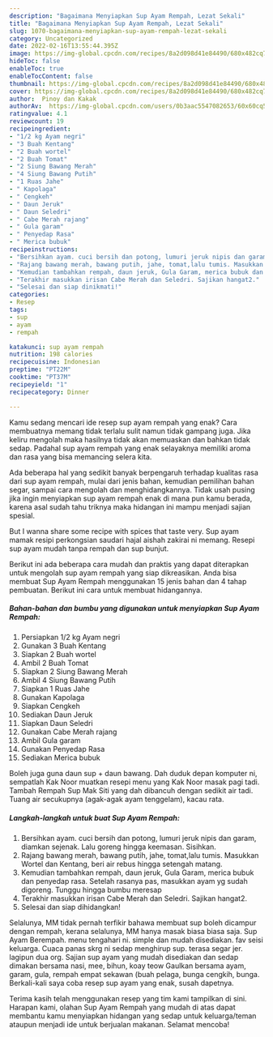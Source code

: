 ```yaml
---
description: "Bagaimana Menyiapkan Sup Ayam Rempah, Lezat Sekali"
title: "Bagaimana Menyiapkan Sup Ayam Rempah, Lezat Sekali"
slug: 1070-bagaimana-menyiapkan-sup-ayam-rempah-lezat-sekali
category: Uncategorized
date: 2022-02-16T13:55:44.395Z
image: https://img-global.cpcdn.com/recipes/8a2d098d41e84490/680x482cq70/sup-ayam-rempah-foto-resep-utama.jpg
hideToc: false
enableToc: true
enableTocContent: false
thumbnail: https://img-global.cpcdn.com/recipes/8a2d098d41e84490/680x482cq70/sup-ayam-rempah-foto-resep-utama.jpg
cover: https://img-global.cpcdn.com/recipes/8a2d098d41e84490/680x482cq70/sup-ayam-rempah-foto-resep-utama.jpg
author:  Pinoy dan Kakak
authorAv:  https://img-global.cpcdn.com/users/0b3aac5547082653/60x60cq50/avatar.jpg
ratingvalue: 4.1
reviewcount: 19
recipeingredient:
- "1/2 kg Ayam negri"
- "3 Buah Kentang"
- "2 Buah wortel"
- "2 Buah Tomat"
- "2 Siung Bawang Merah"
- "4 Siung Bawang Putih"
- "1 Ruas Jahe"
- " Kapolaga"
- " Cengkeh"
- " Daun Jeruk"
- " Daun Seledri"
- " Cabe Merah rajang"
- " Gula garam"
- " Penyedap Rasa"
- " Merica bubuk"
recipeinstructions:
- "Bersihkan ayam. cuci bersih dan potong, lumuri jeruk nipis dan garam, diamkan sejenak. Lalu goreng hingga keemasan. Sisihkan."
- "Rajang bawang merah, bawang putih, jahe, tomat,lalu tumis. Masukkan Wortel dan Kentang, beri air rebus hingga setengah matang."
- "Kemudian tambahkan rempah, daun jeruk, Gula Garam, merica bubuk dan penyedap rasa. Setelah rasanya pas, masukkan ayam yg sudah digoreng. Tunggu hingga bumbu meresap"
- "Terakhir masukkan irisan Cabe Merah dan Seledri. Sajikan hangat2."
- "Selesai dan siap dinikmati!"
categories:
- Resep
tags:
- sup
- ayam
- rempah

katakunci: sup ayam rempah 
nutrition: 198 calories
recipecuisine: Indonesian
preptime: "PT22M"
cooktime: "PT37M"
recipeyield: "1"
recipecategory: Dinner

---
```



Kamu sedang mencari ide resep sup ayam rempah yang enak? Cara membuatnya memang tidak terlalu sulit namun tidak gampang juga. Jika keliru mengolah maka hasilnya tidak akan memuaskan dan bahkan tidak sedap. Padahal sup ayam rempah yang enak selayaknya memiliki aroma dan rasa yang bisa memancing selera kita.


Ada beberapa hal yang sedikit banyak berpengaruh terhadap kualitas rasa dari sup ayam rempah, mulai dari jenis bahan, kemudian pemilihan bahan segar, sampai cara mengolah dan menghidangkannya. Tidak usah pusing jika ingin menyiapkan sup ayam rempah enak di mana pun kamu berada, karena asal sudah tahu triknya maka hidangan ini mampu menjadi sajian spesial.

But I wanna share some recipe with spices that taste very. Sup ayam mamak resipi perkongsian saudari hajal aishah zakirai ni memang. Resepi sup ayam mudah tanpa rempah dan sup bunjut.


Berikut ini ada beberapa cara mudah dan praktis yang dapat diterapkan untuk mengolah sup ayam rempah yang siap dikreasikan. Anda bisa membuat Sup Ayam Rempah menggunakan 15 jenis bahan dan 4 tahap pembuatan. Berikut ini cara untuk membuat hidangannya.

<!--inarticleads1-->

##### Bahan-bahan dan bumbu yang digunakan untuk menyiapkan Sup Ayam Rempah:

1. Persiapkan 1/2 kg Ayam negri
1. Gunakan 3 Buah Kentang
1. Siapkan 2 Buah wortel
1. Ambil 2 Buah Tomat
1. Siapkan 2 Siung Bawang Merah
1. Ambil 4 Siung Bawang Putih
1. Siapkan 1 Ruas Jahe
1. Gunakan  Kapolaga
1. Siapkan  Cengkeh
1. Sediakan  Daun Jeruk
1. Siapkan  Daun Seledri
1. Gunakan  Cabe Merah rajang
1. Ambil  Gula garam
1. Gunakan  Penyedap Rasa
1. Sediakan  Merica bubuk


Boleh juga guna daun sup + daun bawang. Dah duduk depan komputer ni, sempatlah Kak Noor muatkan resepi menu yang Kak Noor masak pagi tadi. Tambah Rempah Sup Mak Siti yang dah dibancuh dengan sedikit air tadi. Tuang air secukupnya (agak-agak ayam tenggelam), kacau rata. 

<!--inarticleads2-->

##### Langkah-langkah untuk buat Sup Ayam Rempah:

1. Bersihkan ayam. cuci bersih dan potong, lumuri jeruk nipis dan garam, diamkan sejenak. Lalu goreng hingga keemasan. Sisihkan.
1. Rajang bawang merah, bawang putih, jahe, tomat,lalu tumis. Masukkan Wortel dan Kentang, beri air rebus hingga setengah matang.
1. Kemudian tambahkan rempah, daun jeruk, Gula Garam, merica bubuk dan penyedap rasa. Setelah rasanya pas, masukkan ayam yg sudah digoreng. Tunggu hingga bumbu meresap
1. Terakhir masukkan irisan Cabe Merah dan Seledri. Sajikan hangat2.
1. Selesai dan siap dihidangkan!

Selalunya, MM tidak pernah terfikir bahawa membuat sup boleh dicampur dengan rempah, kerana selalunya, MM hanya masak biasa biasa saja. Sup Ayam Berempah. menu tengahari ni. simple dan mudah disediakan. fav seisi keluarga. Cuaca panas skrg ni sedap menghirup sup. terasa segar jer. lagipun dua org. Sajian sup ayam yang mudah disediakan dan sedap dimakan bersama nasi, mee, bihun, koay teow Gaulkan bersama ayam, garam, gula, rempah empat sekawan (buah pelaga, bunga cengkih, bunga. Berkali-kali saya coba resep sup ayam yang enak, susah dapetnya. 

Terima kasih telah menggunakan resep yang tim kami tampilkan di sini. Harapan kami, olahan Sup Ayam Rempah yang mudah di atas dapat membantu kamu menyiapkan hidangan yang sedap untuk keluarga/teman ataupun menjadi ide untuk berjualan makanan. Selamat mencoba!
